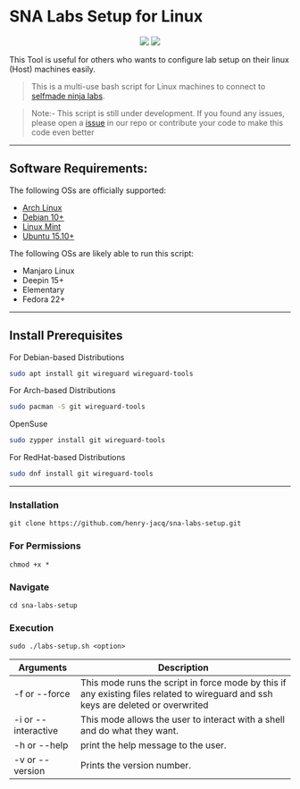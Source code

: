 # SNA Labs Setup for Linux

<p align="center">
<a href="https://github.com/henry-jacq/sna-labs-setup" rel="nofollow"><img src="https://img.shields.io/badge/version-2.00-red.svg" style="max-width:100%;"></a>
<a href="https://github.com/henry-jacq/sna-labs-setup" rel="nofollow"><img src="https://img.shields.io/badge/status-beta-brightgreen.svg" style="max-width:100%;"></a>

 
  
  This Tool is useful for others who wants to configure lab setup on their linux (Host) machines easily.
  
> This is a multi-use bash script for Linux machines to connect to [selfmade ninja labs](https://labs.selfmade.ninja).
 
>Note:-
>  This script is still under development. If you found any issues, please open a [issue](https://github.com/henry-jacq/sna-labs-setup/issues) in our repo or contribute your code to make this code even better
 
  - - -

## Software Requirements:

The following OSs are officially supported:

- [Arch Linux](https://archlinux.org) 
- [Debian 10+](https://debian.org)
- [Linux Mint](https://linuxmint.com)
- [Ubuntu 15.10+](https://ubuntu.com)

The following OSs are likely able to run this script:

- Manjaro Linux
- Deepin 15+
- Elementary
- Fedora 22+
  
- - -
## Install Prerequisites
For Debian-based Distributions
```bash
sudo apt install git wireguard wireguard-tools
  ```
For Arch-based Distributions
```bash
sudo pacman -S git wireguard-tools
  ```
OpenSuse
```bash
sudo zypper install git wireguard-tools
  ```
For RedHat-based Distributions
```bash
sudo dnf install git wireguard-tools  
```
  - - -
### Installation
```git clone https://github.com/henry-jacq/sna-labs-setup.git```
   
### For Permissions
```chmod +x *```

### Navigate
```cd sna-labs-setup```
  
### Execution
```sudo ./labs-setup.sh <option>```
  

  
| Arguments | Description |
| --- | --- |
| -f or --force| This mode runs the script in force mode by this if any existing files related to wireguard and ssh keys are deleted or overwrited |
| -i or --interactive | This mode allows the user to interact with a shell and do what they want. |
| -h or --help | print the help message to the user. |
| -v or --version | Prints the version number. |
